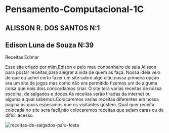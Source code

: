 # Pensamento-Computacional-1C

## ALISSON R. DOS SANTOS N:1
## Edison Luna de Souza N:39

Receitas Edimar

 Esse site criado por mim,Edison e pelo meu conpanheiro de sala Alisson para postar receitas,para alegrar a vida de quem as faça.
Nossa ideia veio de que eu achei certo fazer um site sobre algo ultiu,nossa primeira opção era um site de jogos mas como não era permitido fizemos um de alguma coisa que nois dois concordamos criar.
 O site tera varias receitas de nossa escolha, de salgados e doces.As receitas serão tiradas da internet ou alguma a qual sabemos.Colocaremos varias receitas diferentes em nossa pagina,as quais esperamos que os visitantes gostem.
  Qual quer receita colocada no site sera facil,não colocaremos receitas que sejam caras ou de dificil acesso.
  
  
  ![receitas-de-salgados-para-festa](https://user-images.githubusercontent.com/106343611/186255469-022f26aa-4f10-4cd6-b763-de896c91aec1.jpg)
